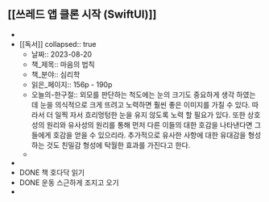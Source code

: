 ## [[쓰레드 앱 클론 시작 (SwiftUI)]]
-
- [[독서]]
  collapsed:: true
	- 날짜:: 2023-08-20
	- 책_제목:: 마음의 법칙
	- 책_분야:: 심리학
	- 읽은_페이지:: 156p - 190p
	- 오늘의-한구절:: 외모를 판단하는 척도에는 눈의 크기도 중요하게 생각 하였는데 눈을 의식적으로 크게 뜨려고 노력하면 훨씬 좋은 이미지를 가질 수 있다. 따라서 더 일찍 자서 흐리멍텅한 눈을 유지 않도록 노력 할 필요가 있다. 또한 상호성의 원리와 유사성의 원리를 통해 먼저 다른 이들의 대한 호감을 나타낸다면 그들에게 호감을 얻을 수 있으리라. 추가적으로 유사한 사항에 대한 유대감을 형성하는 것도 친밀감 형성에 탁월한 효과를 가진다고 한다.
	-
-
- DONE 책 호다닥 읽기
- DONE 운동 스근하게 조지고 오기
-